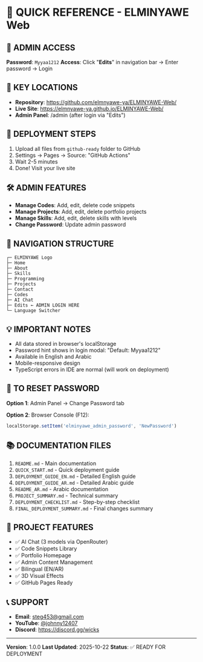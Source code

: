 # 🚀 QUICK REFERENCE - ELMINYAWE Web

## 🔑 ADMIN ACCESS

**Password**: `Myyaa1212`
**Access**: Click "**Edits**" in navigation bar → Enter password → Login

## 📍 KEY LOCATIONS

- **Repository**: https://github.com/elmnyawe-ya/ELMINYAWE-Web/
- **Live Site**: https://elmnyawe-ya.github.io/ELMINYAWE-Web/
- **Admin Panel**: /admin (after login via "Edits")

## 🎯 DEPLOYMENT STEPS

1. Upload all files from `github-ready` folder to GitHub
2. Settings → Pages → Source: "GitHub Actions"
3. Wait 2-5 minutes
4. Done! Visit your live site

## 🛠️ ADMIN FEATURES

- **Manage Codes**: Add, edit, delete code snippets
- **Manage Projects**: Add, edit, delete portfolio projects
- **Manage Skills**: Add, edit, delete skills with levels
- **Change Password**: Update admin password

## 📱 NAVIGATION STRUCTURE

```
┌─ ELMINYAWE Logo
├─ Home
├─ About
├─ Skills
├─ Programming
├─ Projects
├─ Contact
├─ Codes
├─ AI Chat
├─ Edits ← ADMIN LOGIN HERE
└─ Language Switcher
```

## 💡 IMPORTANT NOTES

- All data stored in browser's localStorage
- Password hint shows in login modal: "Default: Myyaa1212"
- Available in English and Arabic
- Mobile-responsive design
- TypeScript errors in IDE are normal (will work on deployment)

## 🔧 TO RESET PASSWORD

**Option 1**: Admin Panel → Change Password tab

**Option 2**: Browser Console (F12):
```javascript
localStorage.setItem('elminyawe_admin_password', 'NewPassword')
```

## 📚 DOCUMENTATION FILES

1. `README.md` - Main documentation
2. `QUICK_START.md` - Quick deployment guide
3. `DEPLOYMENT_GUIDE_EN.md` - Detailed English guide
4. `DEPLOYMENT_GUIDE_AR.md` - Detailed Arabic guide
5. `README_AR.md` - Arabic documentation
6. `PROJECT_SUMMARY.md` - Technical summary
7. `DEPLOYMENT_CHECKLIST.md` - Step-by-step checklist
8. `FINAL_DEPLOYMENT_SUMMARY.md` - Final changes summary

## 🎨 PROJECT FEATURES

- ✅ AI Chat (3 models via OpenRouter)
- ✅ Code Snippets Library
- ✅ Portfolio Homepage
- ✅ Admin Content Management
- ✅ Bilingual (EN/AR)
- ✅ 3D Visual Effects
- ✅ GitHub Pages Ready

## 📞 SUPPORT

- **Email**: steg453@gmail.com
- **YouTube**: [@johnny12407](https://youtube.com/@johnny12407?si=_JQ8umT0CHBuNwKy)
- **Discord**: https://discord.gg/wicks

---

**Version**: 1.0.0
**Last Updated**: 2025-10-22
**Status**: ✅ READY FOR DEPLOYMENT
